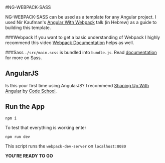 #NG-WEBPACK-SASS

NG-WEBPACK-SASS can be used as a template for any Angular project.  I used Nir Kaufman's [Angular With Webpack](https://www.youtube.com/watch?v=v3PNhMk4MWg) talk (in Hebrew) as a guide to building this template.

###Webpack
If you want to get a basic understanding of Webpack I highly recommend this video
[Webpack Documentation](https://webpack.github.io/) helps as well.

###Sass
`./src/main.scss` is bundled into `bundle.js`.  Read [documentation](http://sass-lang.com/) for more on Sass.

## AngularJS

Is this your first time using AngularJS?  I recommend [Shaping Up With Angular](https://www.codeschool.com/courses/shaping-up-with-angular-js) by [Code School](https://codeschool.com/).

## Run the App

```
npm i
```

To test that everything is working enter

```
npm run dev
````
This script runs the `webpack-dev-server` on `localhost:8080`


<strong>YOU'RE READY TO GO</strong>
